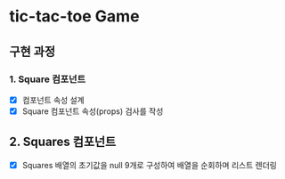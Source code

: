# tic-tac-toe Game

## 구현 과정

### 1. Square 컴포넌트

- [x] 컴포넌트 속성 설계
- [x] Square 컴포넌트 속성(props) 검사를 작성

## 2. Squares 컴포넌트

- [x] Squares 배열의 초기값을 null 9개로 구성하여 배열을 순회하며 리스트 렌더링
